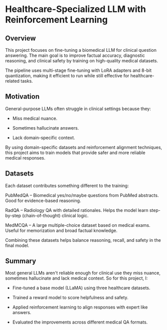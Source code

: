 # Healthcare-Specialized LLM with Reinforcement Learning

## Overview
This project focuses on fine-tuning a biomedical LLM for clinical question answering. The main goal is to improve factual accuracy, diagnostic reasoning, and clinical safety by training on high-quality medical datasets.

The pipeline uses multi-stage fine-tuning with LoRA adapters and 8-bit quantization, making it efficient to run while still effective for healthcare-related tasks.

## Motivation

General-purpose LLMs often struggle in clinical settings because they:

- Miss medical nuance.

- Sometimes hallucinate answers.

- Lack domain-specific context.

By using domain-specific datasets and reinforcement alignment techniques, this project aims to train models that provide safer and more reliable medical responses.

## Datasets

Each dataset contributes something different to the training:

PubMedQA – Biomedical yes/no/maybe questions from PubMed abstracts. Good for evidence-based reasoning.

RadQA – Radiology QA with detailed rationales. Helps the model learn step-by-step (chain-of-thought) clinical logic.

MedMCQA – A large multiple-choice dataset based on medical exams. Useful for memorization and broad factual knowledge.

Combining these datasets helps balance reasoning, recall, and safety in the final model.

## Summary
Most general LLMs aren't reliable enough for clinical use they miss nuance, sometimes hallucinate and lack medical context. So for this project, I:

- Fine-tuned a base model (LLaMA) using three healthcare datasets.

- Trained a reward model to score helpfulness and safety.

- Applied reinforcement learning to align responses with expert like answers.

- Evaluated the improvements across different medical QA formats.
